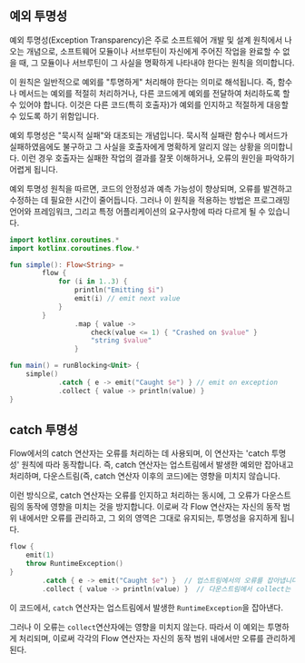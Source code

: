 ## 예외 투명성

예외 투명성(Exception Transparency)은 주로 소프트웨어 개발 및 설계 원칙에서 나오는 개념으로, 소프트웨어 모듈이나 서브루틴이 자신에게 주어진 작업을 완료할 수 없을 때, 그 모듈이나 서브루틴이 그
사실을 명확하게 나타내야 한다는 원칙을 의미합니다.

이 원칙은 일반적으로 예외를 "투명하게" 처리해야 한다는 의미로 해석됩니다. 즉, 함수나 메서드는 예외를 적절히 처리하거나, 다른 코드에게 예외를 전달하여 처리하도록 할 수 있어야 합니다. 이것은 다른 코드(특히
호출자)가 예외를 인지하고 적절하게 대응할 수 있도록 하기 위함입니다.

예외 투명성은 "묵시적 실패"와 대조되는 개념입니다. 묵시적 실패란 함수나 메서드가 실패하였음에도 불구하고 그 사실을 호출자에게 명확하게 알리지 않는 상황을 의미합니다. 이런 경우 호출자는 실패한 작업의 결과를 잘못
이해하거나, 오류의 원인을 파악하기 어렵게 됩니다.

예외 투명성 원칙을 따르면, 코드의 안정성과 예측 가능성이 향상되며, 오류를 발견하고 수정하는 데 필요한 시간이 줄어듭니다. 그러나 이 원칙을 적용하는 방법은 프로그래밍 언어와 프레임워크, 그리고 특정 어플리케이션의
요구사항에 따라 다르게 될 수 있습니다.

```kotlin
import kotlinx.coroutines.*
import kotlinx.coroutines.flow.*

fun simple(): Flow<String> =
        flow {
            for (i in 1..3) {
                println("Emitting $i")
                emit(i) // emit next value
            }
        }
                .map { value ->
                    check(value <= 1) { "Crashed on $value" }
                    "string $value"
                }

fun main() = runBlocking<Unit> {
    simple()
            .catch { e -> emit("Caught $e") } // emit on exception
            .collect { value -> println(value) }
}
```

## catch 투명성

Flow에서의 catch 연산자는 오류를 처리하는 데 사용되며, 이 연산자는 'catch 투명성' 원칙에 따라 동작합니다. 즉, catch 연산자는 업스트림에서 발생한 예외만 잡아내고 처리하며, 다운스트림(즉,
catch 연산자 이후의 코드)에는 영향을 미치지 않습니다.

이런 방식으로, catch 연산자는 오류를 인지하고 처리하는 동시에, 그 오류가 다운스트림의 동작에 영향을 미치는 것을 방지합니다. 이로써 각 Flow 연산자는 자신의 동작 범위 내에서만 오류를 관리하고, 그 외의
영역은 그대로 유지되는, 투명성을 유지하게 됩니다.

```kotlin
flow {
    emit(1)
    throw RuntimeException()
}
        .catch { e -> emit("Caught $e") }  // 업스트림에서의 오류를 잡아냅니다.
        .collect { value -> println(value) }  // 다운스트림에서 collect는 예외에 영향받지 않습니다.

```

이 코드에서, `catch` 연산자는 업스트림에서 발생한 `RuntimeException`을 잡아낸다.

그러나 이 오류는 `collect`연산자에는 영향을 미치지 않는다. 따라서 이 예외는 투명하게 처리되며, 이로써 각각의 Flow 연산자는 자신의 동작 범위 내에서만 오류를 관리하게 된다.

